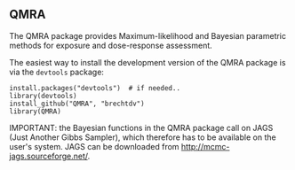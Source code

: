 ## QMRA

The QMRA package provides Maximum-likelihood and Bayesian parametric methods for exposure and dose-response assessment.

The easiest way to install the development version of the QMRA package is via the `devtools` package:

    install.packages("devtools")  # if needed..
    library(devtools)
    install_github("QMRA", "brechtdv")
	library(QMRA)

IMPORTANT: the Bayesian functions in the QMRA package call on JAGS (Just Another Gibbs Sampler), which therefore has to be available on the user's system. JAGS can be downloaded from http://mcmc-jags.sourceforge.net/.